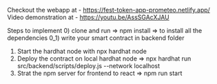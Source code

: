 Checkout the webapp at - https://fest-token-app-prometeo.netlify.app/
Video demonstration at - https://youtu.be/AssSGAcXJAU

Steps to implement
0) clone and run => npm install => to install all the dependencies
0_1) write your smart contract in backend folder
1) Start the hardhat node with npx hardhat node
2) Deploy the contract on local hardhat node => npx hardhat run src/backend/scripts/deploy.js --network localhost
3) Strat the npm server for frontend to react => npm run start
